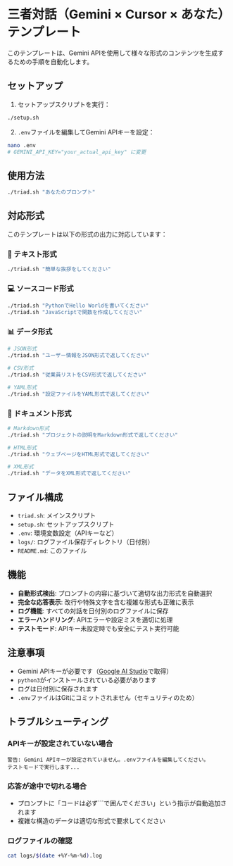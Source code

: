 # 三者対話（Gemini × Cursor × あなた）テンプレート

このテンプレートは、Gemini APIを使用して様々な形式のコンテンツを生成するための手順を自動化します。

## セットアップ

1. セットアップスクリプトを実行：
```bash
./setup.sh
```

2. `.env`ファイルを編集してGemini APIキーを設定：
```bash
nano .env
# GEMINI_API_KEY="your_actual_api_key" に変更
```

## 使用方法

```bash
./triad.sh "あなたのプロンプト"
```

## 対応形式

このテンプレートは以下の形式の出力に対応しています：

### 📝 テキスト形式
```bash
./triad.sh "簡単な挨拶をしてください"
```

### 💻 ソースコード形式
```bash
./triad.sh "PythonでHello Worldを書いてください"
./triad.sh "JavaScriptで関数を作成してください"
```

### 📊 データ形式
```bash
# JSON形式
./triad.sh "ユーザー情報をJSON形式で返してください"

# CSV形式
./triad.sh "従業員リストをCSV形式で返してください"

# YAML形式
./triad.sh "設定ファイルをYAML形式で返してください"
```

### 📄 ドキュメント形式
```bash
# Markdown形式
./triad.sh "プロジェクトの説明をMarkdown形式で返してください"

# HTML形式
./triad.sh "ウェブページをHTML形式で返してください"

# XML形式
./triad.sh "データをXML形式で返してください"
```

## ファイル構成

- `triad.sh`: メインスクリプト
- `setup.sh`: セットアップスクリプト
- `.env`: 環境変数設定（APIキーなど）
- `logs/`: ログファイル保存ディレクトリ（日付別）
- `README.md`: このファイル

## 機能

- **自動形式検出**: プロンプトの内容に基づいて適切な出力形式を自動選択
- **完全な応答表示**: 改行や特殊文字を含む複雑な形式も正確に表示
- **ログ機能**: すべての対話を日付別のログファイルに保存
- **エラーハンドリング**: APIエラーや設定ミスを適切に処理
- **テストモード**: APIキー未設定時でも安全にテスト実行可能

## 注意事項

- Gemini APIキーが必要です（[Google AI Studio](https://aistudio.google.com/)で取得）
- `python3`がインストールされている必要があります
- ログは日付別に保存されます
- `.env`ファイルはGitにコミットされません（セキュリティのため）

## トラブルシューティング

### APIキーが設定されていない場合
```
警告: Gemini APIキーが設定されていません。.envファイルを編集してください。
テストモードで実行します...
```

### 応答が途中で切れる場合
- プロンプトに「コードは必ず```で囲んでください」という指示が自動追加されます
- 複雑な構造のデータは適切な形式で要求してください

### ログファイルの確認
```bash
cat logs/$(date +%Y-%m-%d).log
```
